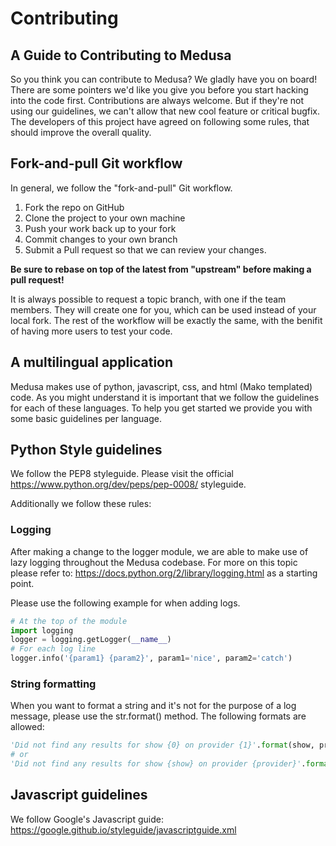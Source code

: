 # Contributing

## A Guide to Contributing to Medusa
So you think you can contribute to Medusa? We gladly have you on board! There are some pointers we'd like you give you before you start hacking into the code first. Contributions are always welcome. But if they're not using our guidelines, we can't allow that new cool feature or critical bugfix. The developers of this project have agreed on following some rules, that should improve the overall quality.

## Fork-and-pull Git workflow
In general, we follow the "fork-and-pull" Git workflow.
1. Fork the repo on GitHub
1. Clone the project to your own machine
1. Push your work back up to your fork
1. Commit changes to your own branch
1. Submit a Pull request so that we can review your changes.

**Be sure to rebase on top of the latest from "upstream" before making a pull request!**

It is always possible to request a topic branch, with one if the team members. They will create one for you, which can be used instead of your local fork. The rest of the workflow will be exactly the same, with the benifit of having more users to test your code.

## A multilingual application
Medusa makes use of python, javascript, css, and html (Mako templated) code. As you might understand it is important that we follow the guidelines for each of these languages. To help you get started we provide you with some basic guidelines per language.

## Python Style guidelines
We follow the PEP8 styleguide. Please visit the official https://www.python.org/dev/peps/pep-0008/ styleguide.

Additionally we follow these rules:

### Logging
After making a change to the logger module, we are able to make use of lazy logging throughout the Medusa codebase. For more on this topic please refer to: https://docs.python.org/2/library/logging.html as a starting point.

Please use the following example for when adding logs.
```python
# At the top of the module
import logging
logger = logging.getLogger(__name__)
# For each log line
logger.info('{param1} {param2}', param1='nice', param2='catch')
```
### String formatting
When you want to format a string and it's not for the purpose of a log message,
please use the str.format() method. The following formats are allowed:
```python
'Did not find any results for show {0} on provider {1}'.format(show, provider)
# or
'Did not find any results for show {show} on provider {provider}'.format(show=show, provider=provider)
```

## Javascript guidelines
We follow Google's Javascript guide: https://google.github.io/styleguide/javascriptguide.xml
